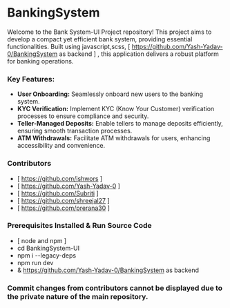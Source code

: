 # BankingSystem

Welcome to the Bank System-UI Project repository! This project aims to develop a compact yet efficient bank system, providing essential functionalities. Built using javascript,scss, [ https://github.com/Yash-Yadav-0/BankingSystem as backend ] , this application delivers a robust platform for banking operations.

### Key Features:

- **User Onboarding:** Seamlessly onboard new users to the banking system.
- **KYC Verification:** Implement KYC (Know Your Customer) verification processes to ensure compliance and security.
- **Teller-Managed Deposits:** Enable tellers to manage deposits efficiently, ensuring smooth transaction processes.
- **ATM Withdrawals:** Facilitate ATM withdrawals for users, enhancing accessibility and convenience.

### Contributors
 - [ https://github.com/ishwors ]
 - [ https://github.com/Yash-Yadav-0 ]
 - [ https://github.com/Subriti ]
 - [ https://github.com/shreejal27 ]
 - [ https://github.com/prerana30 ]

### Prerequisites Installed & Run Source Code
- [ node and npm ]
- cd BankingSystem-UI
- npm i --legacy-deps
- npm run dev
- & https://github.com/Yash-Yadav-0/BankingSystem as backend

### Commit changes from contributors cannot be displayed due to the private nature of the main repository.

